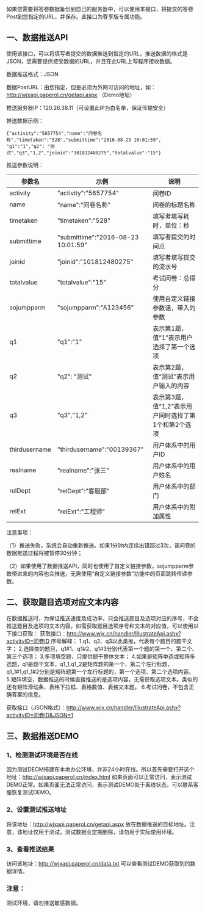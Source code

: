 
如果您需要将答卷数据备份到自己的服务器中，可以使用本接口，将提交的答卷Post到您指定的URL，并保存。此接口为尊享版专属功能。

## 一、数据推送API
使用该接口，可以将填写者提交的数据推送到指定的URL，推送数据的格式是JSON，您需要提供接受数据的URL，并且在此URL上写程序接收数据。

数据推送格式：JSON

数据PostURL：由您指定，但是必须为外网可访问的地址，如：http://wjxapi.paperol.cn/getapi.aspx （Demo地址）

推送服务器IP：120.26.38.11（可设置此IP为白名单，保证传输安全）

推送数据示例：

`
{"activity":"5657754","name":"问卷名称","timetaken":"528","submittime":"2016-08-23 10:01:59", "q1":"1","q2": "测试","q3","1,2","joinid":"101812480275","totalvalue":"15"}
`


推送参数说明：


| 参数名 | 示例 | 说明 |
| --- | --- | --- |
| activity | "activity":"5657754" | 问卷ID |
| name | "name":"问卷名称" | 问卷的标题名称 |
| timetaken | "timetaken":"528" | 填写者填写耗时，单位：秒 |
| submittime | "submittime":"2016-08-23 10:01:59" | 填写者提交的时间点 |
| joinid | "joinid":"101812480275" | 填写者填写提交的流水号 |
| totalvalue | "totalvalue":"15" | 考试问卷：总得分 |
| sojumpparm | "sojumpparm":"A123456" | 使用自定义链接参数话，带入的参数 |
| q1 | "q1":"1" | 表示第1题，值“1”表示用户选择了第一个选项 |
| q2 | "q2": "测试" | 表示第2题，值“测试”表示用户输入的内容 |
| q3 | "q3","1,2" | 表示第3题，值“1,2”表示用户同时选择了第1个和第2个选项 |
| thirdusername | "thirdusername":"00139367" | 用户体系中的用户ID |
| realname | "realname":"张三" | 用户体系中的用户姓名 |
| relDept | "relDept":"客服部" | 用户体系中的部门 |
| relExt | "relExt":"工程师" | 用户体系中的附加属性 |

注意事项：

（1）推送失败，系统会自动重新推送。如果1分钟内连续出错超过3次，该问卷的数据推送过程将被暂停30分钟；

（2）如果使用了数据推送API，同时也使用了自定义链接参数，sojumpparm参数带进来的内容也会推送，无需使用“自定义链接参数”功能中的页面跳转传递参数。

## 二、获取题目选项对应文本内容
在数据推送时，为保证推送速度及成功率，只会推送题目及选项对应的序号，不会推送题目及选项的文本内容，如需获取题目选项序号和文本的对应值，可以使用以下接口获取：
获取接口：http://www.wjx.cn/handler/IllustrateApi.ashx?activityID=问卷ID
序号解释：
1.q1、q2、q3以此类推，代表每个题目的题干文字；
2.选择类的题目，q1#1、q1#2、q1#3分别代表第一个题的第一个、第二个、第三个选项；
3.多项填空题，只提供题干整体文本；
4.如果是矩阵单选或矩阵多选题，q1是题干文本，q1_1,q1_2是矩阵题的第一个、第二个左行标题，q1_1#1,q1_1#2分别是矩阵题第一个左行标题的，第一个选项、第二个选项内容。
5.矩阵填空，数据推送的时候直接推送的是选项内容，无需获取选项文本。类似的还有矩阵滑动条、表格下拉框、表格数值、表格文本题。
6.考试问卷，不包含正确答案的信息。

获取接口（JSON格式）：http://www.wjx.cn/handler/IllustrateApi.ashx?activityID=问卷ID&JSON=1

## 三、数据推送DEMO

### 1、检测测试环境是否在线
因为测试DEOM搭建在本地办公环境，并非24小时在线。所以首先需要打开这个地址：http://wjxapi.paperol.cn/index.html 如果页面可以正常访问，表示测试DEMO正常。如果页面无法正常访问，表示测试DEMO处于离线状态，可以联系客服恢复测试DEMO。

### 2、设置测试推送地址
将该地址：http://wjxapi.paperol.cn/getapi.aspx 放在数据推送的目标地址。注意，该地址仅用于测试，测试数据会定期删除，请勿用于实际使用环境。

### 3、查看推送结果
访问该地址：http://wjxapi.paperol.cn/data.txt 可以查看测试DEMO获取到的数据详情。


### 注意：
测试环境，请勿推送敏感数据。
